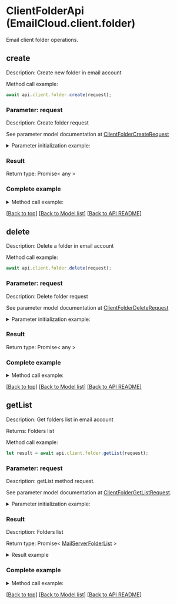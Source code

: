 # ClientFolderApi (EmailCloud.client.folder)

Email client folder operations.

<a name="create"></a>
## **create**

Description: Create new folder in email account             

Method call example:
```typescript
await api.client.folder.create(request);
```

### Parameter: request

Description: Create folder request

See parameter model documentation at [ClientFolderCreateRequest](ClientFolderCreateRequest.md)

<details>
    <summary>Parameter initialization example:</summary>
    
```typescript
let request = Models.clientFolderCreateRequest()
    .parentFolder('INBOX/SubFolder/ParentFolder')
    .folderName('NewFolder')
    .accountLocation(Models.storageFileLocation()
        .fileName('email.account')
        .storage('First Storage')
        .folderPath('file/location/folder/on/storage')
        .build())
    .build();
```

</details>

### Result

Return type: Promise< any >

### Complete example

<details>
    <summary>Method call example:</summary>

```typescript
const api = new EmailCloud(clientSecret, clientId);

// Prepare parameters:
let request = Models.clientFolderCreateRequest()
    .parentFolder('INBOX/SubFolder/ParentFolder')
    .folderName('NewFolder')
    .accountLocation(Models.storageFileLocation()
        .fileName('email.account')
        .storage('First Storage')
        .folderPath('file/location/folder/on/storage')
        .build())
    .build();

// Call method:
await api.client.folder.create(request);
```

</details>

[[Back to top]](#) [[Back to Model list]](Models.md) [[Back to API README]](README.md)

<a name="delete"></a>
## **delete**

Description: Delete a folder in email account             

Method call example:
```typescript
await api.client.folder.delete(request);
```

### Parameter: request

Description: Delete folder request

See parameter model documentation at [ClientFolderDeleteRequest](ClientFolderDeleteRequest.md)

<details>
    <summary>Parameter initialization example:</summary>
    
```typescript
let request = Models.clientFolderDeleteRequest()
    .folder('INBOX/SubFolder/FolderToDelete')
    .accountLocation(Models.storageFileLocation()
        .fileName('email.account')
        .storage('First Storage')
        .folderPath('file/location/folder/on/storage')
        .build())
    .build();
```

</details>

### Result

Return type: Promise< any >

### Complete example

<details>
    <summary>Method call example:</summary>

```typescript
const api = new EmailCloud(clientSecret, clientId);

// Prepare parameters:
let request = Models.clientFolderDeleteRequest()
    .folder('INBOX/SubFolder/FolderToDelete')
    .accountLocation(Models.storageFileLocation()
        .fileName('email.account')
        .storage('First Storage')
        .folderPath('file/location/folder/on/storage')
        .build())
    .build();

// Call method:
await api.client.folder.delete(request);
```

</details>

[[Back to top]](#) [[Back to Model list]](Models.md) [[Back to API README]](README.md)

<a name="getList"></a>
## **getList**

Description: Get folders list in email account             

Returns: Folders list

Method call example:
```typescript
let result = await api.client.folder.getList(request);
```

### Parameter: request

Description: getList method request.

See parameter model documentation at [ClientFolderGetListRequest](ClientFolderGetListRequest.md).

<details>
    <summary>Parameter initialization example:</summary>
    
```typescript
let request = Models.ClientFolderGetListRequest()
    .account('email.multi.account')
    .storage('First Storage')
    .accountStorageFolder('email/account/location/on/storage')
    .parentFolder('INBOX')
    .build();
```

</details>

### Result

Description: Folders list

Return type: Promise< [MailServerFolderList](MailServerFolderList.md) >

<details>
    <summary>Result example</summary>

```typescript
let result = ;
```

</details>


### Complete example

<details>
    <summary>Method call example:</summary>

```typescript
const api = new EmailCloud(clientSecret, clientId);

// Prepare parameters:
let request = Models.ClientFolderGetListRequest()
    .account('email.multi.account')
    .storage('First Storage')
    .accountStorageFolder('email/account/location/on/storage')
    .parentFolder('INBOX')
    .build();

// Call method:
let result = await api.client.folder.getList(request);

// Result example:
result = ;
```

</details>

[[Back to top]](#) [[Back to Model list]](Models.md) [[Back to API README]](README.md)

